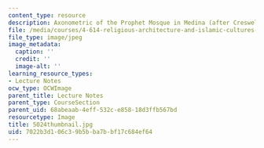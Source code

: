 ```yaml
---
content_type: resource
description: Axonometric of the Prophet Mosque in Medina (after Creswell).
file: /media/courses/4-614-religious-architecture-and-islamic-cultures-fall-2002/7022b3d106c39b5bba7bbf17c684ef64_5024thumbnail.jpg
file_type: image/jpeg
image_metadata:
  caption: ''
  credit: ''
  image-alt: ''
learning_resource_types:
- Lecture Notes
ocw_type: OCWImage
parent_title: Lecture Notes
parent_type: CourseSection
parent_uid: 68abeaab-4eff-532c-e858-18d3ffb567bd
resourcetype: Image
title: 5024thumbnail.jpg
uid: 7022b3d1-06c3-9b5b-ba7b-bf17c684ef64
---
```

